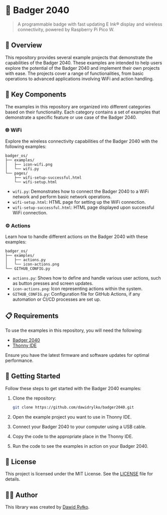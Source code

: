 # 🦡 Badger 2040

> A programmable badge with fast updating E Ink® display and wireless connectivity, powered by Raspberry Pi Pico W.

## 📖 Overview

This repository provides several example projects that demonstrate the capabilities of the Badger 2040. These examples are intended to help users explore the potential of the Badger 2040 and implement their own projects with ease. The projects cover a range of functionalities, from basic operations to advanced applications involving WiFi and action handling.

## 🧩 Key Components

The examples in this repository are organized into different categories based on their functionality. Each category contains a set of examples that demonstrate a specific feature or use case of the Badger 2040.

### 🌐 WiFi

Explore the wireless connectivity capabilities of the Badger 2040 with the following examples:

```plaintext
badger_os/
├── examples/
│   ├── icon-wifi.png
│   └── wifi.py
└── pages/
    ├── wifi-setup-successful.html
    └── wifi-setup.html
```

- `wifi.py`: Demonstrates how to connect the Badger 2040 to a WiFi network and perform basic network operations.
- `wifi-setup.html`: HTML page for setting up the WiFi connection.
- `wifi-setup-successful.html`: HTML page displayed upon successful WiFi connection.

### ⚙️ Actions

Learn how to handle different actions on the Badger 2040 with these examples:

```plaintext
badger_os/
├── examples/
│   ├── actions.py
│   └── icon-actions.png
└── GITHUB_CONFIG.py
```

- `actions.py`: Shows how to define and handle various user actions, such as button presses and screen updates.
- `icon-actions.png`: Icon representing actions within the system.
- `GITHUB_CONFIG.py`: Configuration file for GitHub Actions, if any automation or CI/CD processes are set up.

## 📋 Requirements

To use the examples in this repository, you will need the following:

- [Badger 2040](https://shop.pimoroni.com/products/badger-2040-w)
- [Thonny IDE](https://thonny.org/)

Ensure you have the latest firmware and software updates for optimal performance.

## 🚀 Getting Started

Follow these steps to get started with the Badger 2040 examples:

1. Clone the repository:

   ```sh
   git clone https://github.com/dawidrylko/badger2040.git
   ```

2. Open the example project you want to use in Thonny IDE.
3. Connect your Badger 2040 to your computer using a USB cable.
4. Copy the code to the appropriate place in the Thonny IDE.
5. Run the code to see the examples in action on your Badger 2040.

## 📜 License

This project is licensed under the MIT License. See the [LICENSE](./LICENSE) file for details.

## 👨‍💻 Author

This library was created by [Dawid Ryłko](https://dawidrylko.com).
